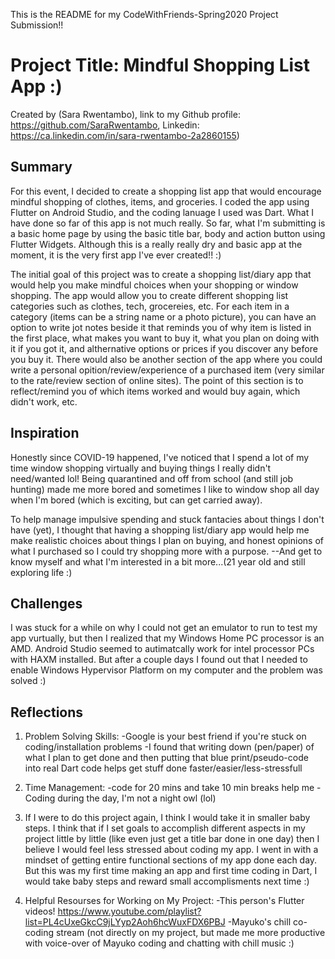 This is the README for my CodeWithFriends-Spring2020 Project Submission!!

# Project Title: Mindful Shopping List App :)

Created by (Sara Rwentambo), link to my Github profile: https://github.com/SaraRwentambo, Linkedin: https://ca.linkedin.com/in/sara-rwentambo-2a2860155)

## Summary

For this event, I decided to create a shopping list app that would encourage mindful shopping of clothes, items, and groceries. I coded the app using Flutter on Android Studio, and the coding lanuage I used was Dart. What I have done so far of this app is not much really. So far, what I'm submitting is a basic home page by using the basic title bar, body and action button using Flutter Widgets. Although this is a really really dry and basic app at the moment, it is the very first app I've ever created!! :) 

The initial goal of this project was to create a shopping list/diary app that would help you make mindful choices when your shopping or window shopping. The app would allow you to create different shopping list categories such as clothes, tech, grocereies, etc. For each item in a category (items can be a string name or a photo picture), you can have an option to write jot notes beside it that reminds you of why item is listed in the first place, what makes you want to buy it, what you plan on doing with it if you got it, and althernative options or prices if you discover any before you buy it. There would also be another section of the app where you could write a personal opition/review/experience of a purchased item (very similar to the rate/review section of online sites). The point of this section is to reflect/remind you of which items worked and would buy again, which didn't work, etc.

## Inspiration

Honestly since COVID-19 happened, I've noticed that I spend a lot of my time window shopping virtually and buying things I really didn't  need/wanted lol! Being quarantined and off from school (and still job hunting) made me more bored and sometimes I like to window shop all day when I'm bored (which is exciting, but can get carried away). 

To help manage impulsive spending and stuck fantacies about things I don't have (yet), I thought that having a shopping list/diary app would help me make realistic choices about things I plan on buying, and honest opinions of what I purchased so I could try shopping more with a purpose. 
--And get to know myself and what I'm interested in a bit more...(21 year old and still exploring life :)


## Challenges
I was stuck for a while on why I could not get an emulator to run to test my app vurtually, but then I realized that my Windows Home PC processor is an AMD. Android Studio seemed to autimatcally work for intel processor PCs with HAXM installed. But after a couple days I found out that I needed to enable Windows Hypervisor Platform on my computer and the problem was solved :) 

## Reflections

1. Problem Solving Skills:
-Google is your best friend if you're stuck on coding/installation problems 
-I found that writing down (pen/paper) of what I plan to get done and then putting that blue print/pseudo-code into real Dart code helps get stuff done faster/easier/less-stressfull

2. Time Management:
-code for 20 mins and take 10 min breaks help me
-Coding during the day, I'm not a night owl (lol)

3. If I were to do this project again, I think I would take it in smaller baby steps. I think that if I set goals to accomplish different aspects in my project little by little (like even just get a title bar done in one day) then I believe I would feel less stressed about coding my app. I went in with a mindset of getting entire functional sections of my app done each day. But this was my first time making an app and first time coding in Dart, I would take baby steps and reward small accomplisments next time :) 

4. Helpful Resourses for Working on My Project:
-This person's Flutter videos!  https://www.youtube.com/playlist?list=PL4cUxeGkcC9jLYyp2Aoh6hcWuxFDX6PBJ
-Mayuko's chill co-coding stream (not directly on my project, but made me more productive with voice-over of Mayuko coding and chatting with chill music :)  
